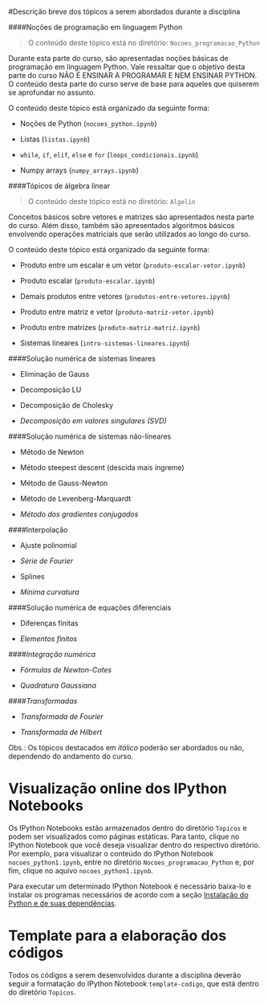 #Descrição breve dos tópicos a serem abordados durante a disciplina

####Noções de programação em linguagem Python

> O conteúdo deste tópico está no diretório: `Nocoes_programacao_Python`

Durante esta parte do curso, são apresentadas noções básicas de
programação em linguagem Python. Vale ressaltar que o objetivo desta
parte do curso NÃO É ENSINAR A PROGRAMAR E NEM ENSINAR PYTHON. O
conteúdo desta parte do curso serve de base para aqueles que 
quiserem se aprofundar no assunto.

O conteúdo deste tópico está organizado da seguinte forma:

* Noções de Python (`nocoes_python.ipynb`)

* Listas (`listas.ipynb`)

* `while`, `if`, `elif`, `else` e `for` (`loops_condicionais.ipynb`)

* Numpy arrays (`numpy_arrays.ipynb`)

####Tópicos de álgebra linear

> O conteúdo deste tópico está no diretório: `Algelin`

Conceitos básicos sobre vetores e matrizes são apresentados nesta
parte do curso. Além disso, também são apresentados algoritmos 
básicos envolvendo operações matriciais que serão utilizados ao
longo do curso.

O conteúdo deste tópico está organizado da seguinte forma:

* Produto entre um escalar e um vetor (`produto-escalar-vetor.ipynb`)

* Produto escalar (`produto-escalar.ipynb`)

* Demais produtos entre vetores (`produtos-entre-vetores.ipynb`)

* Produto entre matriz e vetor (`produto-matriz-vetor.ipynb`)

* Produto entre matrizes (`produto-matriz-matriz.ipynb`)

* Sistemas lineares (`intro-sistemas-lineares.ipynb`)

####Solução numérica de sistemas lineares

* Eliminação de Gauss

* Decomposição LU

* Decomposição de Cholesky

* *Decomposição em valores singulares (SVD)*

####Solução numérica de sistemas não-lineares

* Método de Newton

* Método steepest descent (descida mais íngreme)

* Método de Gauss-Newton

* Método de Levenberg-Marquardt

* *Método dos gradientes conjugados*

####Interpolação

* Ajuste polinomial

* *Série de Fourier*

* Splines

* *Mínima curvatura*

####Solução numérica de equações diferenciais

* Diferenças finitas

* *Elementos finitos*

####*Integração numérica*

* *Fórmulas de Newton-Cotes*

* *Quadratura Gaussiana*

####*Transformadas*

* *Transformada de Fourier*

* *Transformada de Hilbert*

Obs.: Os tópicos destacados em *itálico* poderão ser abordados ou não,
dependendo do andamento do curso.

# Visualização online dos IPython Notebooks

Os IPython Notebooks estão armazenados dentro do diretório
`Topicos` e podem ser visualizados
como páginas estáticas. Para tanto, clique no IPython Notebook que 
você deseja visualizar dentro do respectivo diretório. Por exemplo,
para visualizar o conteúdo do IPython Notebook `nocoes_python1.ipynb`,
entre no diretório `Nocoes_programacao_Python` e, por fim, clique no 
aquivo `nocoes_python1.ipynb`.

Para executar um determinado IPython Notebook é necessário 
baixa-lo e instalar os programas necessários de acordo com a seção
[Instalação do Python e de suas dependências](https://github.com/birocoles/Disciplina-metodos-computacionais#instala%C3%A7%C3%A3o-do-python-e-de-suas-depend%C3%AAncias).

# Template para a elaboração dos códigos

Todos os códigos a serem desenvolvidos durante a disciplina deverão
seguir a formatação do IPython Notebook `template-codigo`, que está
dentro do diretório `Topicos`.